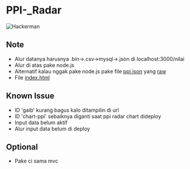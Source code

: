 # PPI-_Radar

![Hackerman](https://media2.fdncms.com/portmerc/imager/u/original/19371201/4d7.png)

## Note
* Alur datanya harusnya .bin->.csv->mysql->.json di localhost:3000/nilai
* Alur di atas pake node.js
* Alternatif kalau nggak pake node.js pake file [ppi.json](https://github.com/zulmeika/PPI-_Radar/blob/master/ppi.json) yang [raw](https://raw.githubusercontent.com/zulmeika/PPI-_Radar/master/ppi.json)
* File [index.html](https://github.com/zulmeika/PPI-_Radar/blob/master/web/index.html)

## Known Issue
* ID 'gaib' kurang bagus kalo ditampilin di url
* ID 'chart-ppi' sebaiknya diganti saat ppi radar chart dideploy
* Input data belum aktif 
* Alur input data belum di deploy

## Optional
* Pake ci sama mvc
